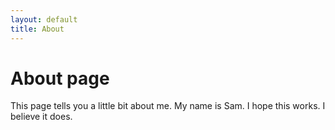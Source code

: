 ```yaml
---
layout: default
title: About
---
```

# About page

This page tells you a little bit about me. My name is Sam. I hope this works. I believe it does.
